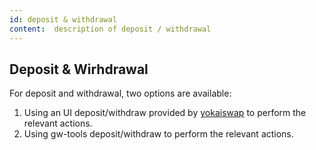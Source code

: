 ```yaml
---
id: deposit & withdrawal
content:  description of deposit / withdrawal
---
```

## Deposit & Wirhdrawal

For deposit and withdrawal, two options are available:
1. Using an UI deposit/withdraw provided by [yokaiswap](https://testnet.yokaiswap.com/bridge/deposit) to perform the relevant actions.
2. Using gw-tools deposit/withdraw to perform the relevant actions.
